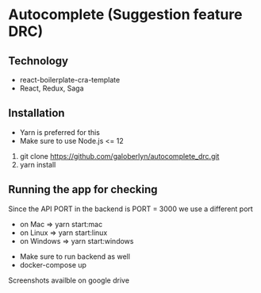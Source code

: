 # Autocomplete (Suggestion feature DRC)

## Technology

- react-boilerplate-cra-template
- React, Redux, Saga

## Installation

- Yarn is preferred for this
- Make sure to use Node.js <= 12

1. git clone https://github.com/galoberlyn/autocomplete_drc.git
2. yarn install

## Running the app for checking

Since the API PORT in the backend is PORT = 3000 we use a different port

- on Mac => yarn start:mac
- on Linux => yarn start:linux
- on Windows => yarn start:windows

* Make sure to run backend as well
* docker-compose up

Screenshots availble on google drive
